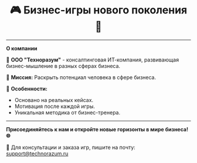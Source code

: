 <div align="center">

# 🎮 Бизнес-игры нового поколения 🚀

</div>

---

**О компании**

🏢 **ООО "Техноразум"** - консалтинговая ИТ-компания, развивающая бизнес-мышление в разных сферах бизнеса.

🎯 **Миссия:** Раскрыть потенциал человека в сфере бизнеса.

🌟 **Особенности:**
- Основано на реальных кейсах.
- Мотивация после каждой игры.
- Уникальная методика от бизнес-тренера.

---

**Присоединяйтесь к нам и откройте новые горизонты в мире бизнеса! 🌐**

📧 Для консультации и заказа игр, пишите на почту: support@technorazum.ru
